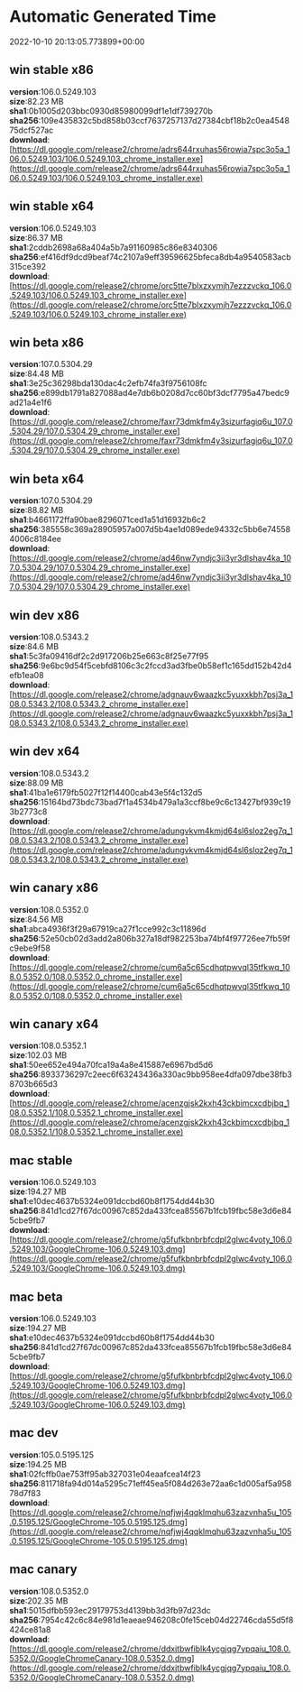 # Automatic Generated Time
2022-10-10 20:13:05.773899+00:00

## win stable x86
**version**:106.0.5249.103  
**size**:82.23 MB  
**sha1**:0b1005d203bbc0930d85980099df1e1df739270b  
**sha256**:109e435832c5bd858b03ccf7637257137d27384cbf18b2c0ea454875dcf527ac  
**download**:[https://dl.google.com/release2/chrome/adrs644rxuhas56rowia7spc3o5a_106.0.5249.103/106.0.5249.103_chrome_installer.exe](https://dl.google.com/release2/chrome/adrs644rxuhas56rowia7spc3o5a_106.0.5249.103/106.0.5249.103_chrome_installer.exe)  

## win stable x64
**version**:106.0.5249.103  
**size**:86.37 MB  
**sha1**:2cddb2698a68a404a5b7a91160985c86e8340306  
**sha256**:ef416df9dcd9beaf74c2107a9eff39596625bfeca8db4a9540583acb315ce392  
**download**:[https://dl.google.com/release2/chrome/orc5tte7blxzxymjh7ezzzvckq_106.0.5249.103/106.0.5249.103_chrome_installer.exe](https://dl.google.com/release2/chrome/orc5tte7blxzxymjh7ezzzvckq_106.0.5249.103/106.0.5249.103_chrome_installer.exe)  

## win beta x86
**version**:107.0.5304.29  
**size**:84.48 MB  
**sha1**:3e25c36298bda130dac4c2efb74fa3f9756108fc  
**sha256**:e899db1791a827088ad4e7db6b0208d7cc60bf3dcf7795a47bedc9ad21a4e1f6  
**download**:[https://dl.google.com/release2/chrome/faxr73dmkfm4y3sizurfagiq6u_107.0.5304.29/107.0.5304.29_chrome_installer.exe](https://dl.google.com/release2/chrome/faxr73dmkfm4y3sizurfagiq6u_107.0.5304.29/107.0.5304.29_chrome_installer.exe)  

## win beta x64
**version**:107.0.5304.29  
**size**:88.82 MB  
**sha1**:b4661172ffa90bae8296071ced1a51d16932b6c2  
**sha256**:385558c369a28905957a007d5b4ae1d089ede94332c5bb6e745584006c8184ee  
**download**:[https://dl.google.com/release2/chrome/ad46nw7yndjc3ii3yr3dlshav4ka_107.0.5304.29/107.0.5304.29_chrome_installer.exe](https://dl.google.com/release2/chrome/ad46nw7yndjc3ii3yr3dlshav4ka_107.0.5304.29/107.0.5304.29_chrome_installer.exe)  

## win dev x86
**version**:108.0.5343.2  
**size**:84.6 MB  
**sha1**:5c3fa09416df2c2d917206b25e663c8f25e77f95  
**sha256**:9e6bc9d54f5cebfd8106c3c2fccd3ad3fbe0b58ef1c165dd152b42d4efb1ea08  
**download**:[https://dl.google.com/release2/chrome/adgnauv6waazkc5yuxxkbh7psj3a_108.0.5343.2/108.0.5343.2_chrome_installer.exe](https://dl.google.com/release2/chrome/adgnauv6waazkc5yuxxkbh7psj3a_108.0.5343.2/108.0.5343.2_chrome_installer.exe)  

## win dev x64
**version**:108.0.5343.2  
**size**:88.09 MB  
**sha1**:41ba1e6179fb5027f12f14400cab43e5f4c132d5  
**sha256**:15164bd73bdc73bad7f1a4534b479a1a3ccf8be9c6c13427bf939c193b2773c8  
**download**:[https://dl.google.com/release2/chrome/adungvkvm4kmjd64sl6sloz2eg7q_108.0.5343.2/108.0.5343.2_chrome_installer.exe](https://dl.google.com/release2/chrome/adungvkvm4kmjd64sl6sloz2eg7q_108.0.5343.2/108.0.5343.2_chrome_installer.exe)  

## win canary x86
**version**:108.0.5352.0  
**size**:84.56 MB  
**sha1**:abca4936f3f29a67919ca27f1cce992c3c11896d  
**sha256**:52e50cb02d3add2a806b327a18df982253ba74bf4f97726ee7fb59fc9ebe9f58  
**download**:[https://dl.google.com/release2/chrome/cum6a5c65cdhqtpwvql35tfkwq_108.0.5352.0/108.0.5352.0_chrome_installer.exe](https://dl.google.com/release2/chrome/cum6a5c65cdhqtpwvql35tfkwq_108.0.5352.0/108.0.5352.0_chrome_installer.exe)  

## win canary x64
**version**:108.0.5352.1  
**size**:102.03 MB  
**sha1**:50ee652e494a70fca19a4a8e415887e6967bd5d6  
**sha256**:8933736297c2eec6f63243436a330ac9bb958ee4dfa097dbe38fb38703b665d3  
**download**:[https://dl.google.com/release2/chrome/acenzgjsk2kxh43ckbimcxcdbjbq_108.0.5352.1/108.0.5352.1_chrome_installer.exe](https://dl.google.com/release2/chrome/acenzgjsk2kxh43ckbimcxcdbjbq_108.0.5352.1/108.0.5352.1_chrome_installer.exe)  

## mac stable
**version**:106.0.5249.103  
**size**:194.27 MB  
**sha1**:e10dec4637b5324e091dccbd60b8f1754dd44b30  
**sha256**:841d1cd27f67dc00967c852da433fcea85567b1fcb19fbc58e3d6e845cbe9fb7  
**download**:[https://dl.google.com/release2/chrome/g5fufkbnbrbfcdpl2glwc4voty_106.0.5249.103/GoogleChrome-106.0.5249.103.dmg](https://dl.google.com/release2/chrome/g5fufkbnbrbfcdpl2glwc4voty_106.0.5249.103/GoogleChrome-106.0.5249.103.dmg)  

## mac beta
**version**:106.0.5249.103  
**size**:194.27 MB  
**sha1**:e10dec4637b5324e091dccbd60b8f1754dd44b30  
**sha256**:841d1cd27f67dc00967c852da433fcea85567b1fcb19fbc58e3d6e845cbe9fb7  
**download**:[https://dl.google.com/release2/chrome/g5fufkbnbrbfcdpl2glwc4voty_106.0.5249.103/GoogleChrome-106.0.5249.103.dmg](https://dl.google.com/release2/chrome/g5fufkbnbrbfcdpl2glwc4voty_106.0.5249.103/GoogleChrome-106.0.5249.103.dmg)  

## mac dev
**version**:105.0.5195.125  
**size**:194.25 MB  
**sha1**:02fcffb0ae753ff95ab327031e04eaafcea14f23  
**sha256**:811718fa94d014a5295c71eff45ea5f084d263e72aa6c1d005af5a95878d7f83  
**download**:[https://dl.google.com/release2/chrome/nqfjwj4qqklmqhu63zazvnha5u_105.0.5195.125/GoogleChrome-105.0.5195.125.dmg](https://dl.google.com/release2/chrome/nqfjwj4qqklmqhu63zazvnha5u_105.0.5195.125/GoogleChrome-105.0.5195.125.dmg)  

## mac canary
**version**:108.0.5352.0  
**size**:202.35 MB  
**sha1**:5015dfbb593ec29179753d4139bb3d3fb97d23dc  
**sha256**:7954c42c6c84e981d1eaeae946208c0fe15ceb04d22746cda55d5f8424ce81a8  
**download**:[https://dl.google.com/release2/chrome/ddxjtbwfiblk4ycgjqg7ypqaiu_108.0.5352.0/GoogleChromeCanary-108.0.5352.0.dmg](https://dl.google.com/release2/chrome/ddxjtbwfiblk4ycgjqg7ypqaiu_108.0.5352.0/GoogleChromeCanary-108.0.5352.0.dmg)  

